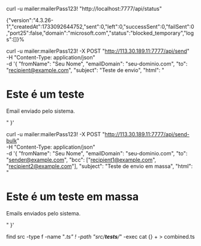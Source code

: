 curl -u mailer:mailerPass123! "http://localhost:7777/api/status"

{"version":"4.3.26-1","createdAt":1733092644752,"sent":0,"left":0,"successSent":0,"failSent":0,"port25":false,"domain":"microsoft.com","status":"blocked_temporary","logs":[]}%                                                                 

curl -u mailer:mailerPass123! -X POST "http://113.30.189.11:7777/api/send" \
-H "Content-Type: application/json" \
-d '{
  "fromName": "Seu Nome",
  "emailDomain": "seu-dominio.com",
  "to": "recipient@example.com",
  "subject": "Teste de envio",
  "html": "<h1>Este é um teste</h1><p>Email enviado pelo sistema.</p>"
}'


curl -u mailer:mailerPass123! -X POST "http://113.30.189.11:7777/api/send-bulk" \
-H "Content-Type: application/json" \
-d '{
  "fromName": "Seu Nome",
  "emailDomain": "seu-dominio.com",
  "to": "sender@example.com",
  "bcc": ["recipient1@example.com", "recipient2@example.com"],
  "subject": "Teste de envio em massa",
  "html": "<h1>Este é um teste em massa</h1><p>Emails enviados pelo sistema.</p>"
}'




find src -type f -name "*.ts" ! -path "src/__tests__/*" -exec cat {} + > combined.ts 
